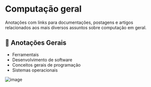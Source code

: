 # Computação geral

Anotações com links para documentações, postagens e artigos relacionados aos mais diversos assuntos sobre computação em geral.

## :closed_book: Anotações Gerais

- Ferramentais
- Desenvolvimento de software
- Conceitos gerais de programação
- Sistemas operacionais

![image](https://user-images.githubusercontent.com/24658433/226499609-2d4148b8-b4dd-43ce-82f4-78d25e772034.png)
